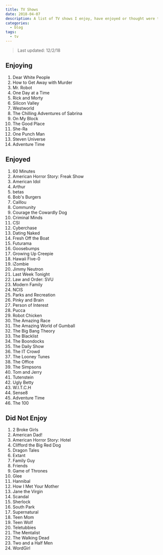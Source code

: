 ```yaml
---
title: TV Shows
date: 2018-04-07
description: A list of TV shows I enjoy, have enjoyed or thought were terrible.
categories:
  - blog
tags:
  - tv
---
```


> Last updated: 12/2/18

## Enjoying

1.  Dear White People
2.  How to Get Away with Murder
3.  Mr. Robot
4.  One Day at a Time
5.  Rick and Morty
6.  Silicon Valley
7.  Westworld
8.  The Chilling Adventures of Sabrina
9.  On My Block
10. The Good Place
11. She-Ra
12. One Punch Man
13. Steven Universe
14. Adventure Time

## Enjoyed

1.  60 Minutes
2.  American Horror Story: Freak Show
3.  American Idol
4.  Arthur
5.  betas
6.  Bob's Burgers
7.  Caillou
8.  Community
9.  Courage the Cowardly Dog
10. Criminal Minds
11. CSI
12. Cyberchase
13. Dating Naked
14. Fresh Off the Boat
15. Futurama
16. Goosebumps
17. Growing Up Creepie
18. Hawaii Five-0
19. iZombie
20. Jimmy Neutron
21. Last Week Tonight
22. Law and Order: SVU
23. Modern Family
24. NCIS
25. Parks and Recreation
26. Pinky and Brain
27. Person of Interest
28. Pucca
29. Robot Chicken
30. The Amazing Race
31. The Amazing World of Gumball
32. The Big Bang Theory
33. The Blacklist
34. The Boondocks
35. The Daily Show
36. The IT Crowd
37. The Looney Tunes
38. The Office
39. The Simpsons
40. Tom and Jerry
41. Tutenstein
42. Ugly Betty
43. W.I.T.C.H
44. Sense8
45. Adventure Time
46. The 100

## Did Not Enjoy

1.  2 Broke Girls
2.  American Dad!
3.  American Horror Story: Hotel
4.  Clifford the Big Red Dog
5.  Dragon Tales
6.  Extant
7.  Family Guy
8.  Friends
9.  Game of Thrones
10. Glee
11. Hannibal
12. How I Met Your Mother
13. Jane the Virgin
14. Scandal
15. Sherlock
16. South Park
17. Supernatural
18. Teen Mom
19. Teen Wolf
20. Teletubbies
21. The Mentalist
22. The Walking Dead
23. Two and a Half Men
24. WordGirl
